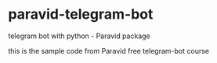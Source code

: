 # paravid-telegram-bot
telegram bot with python - Paravid package

this is the sample code from Paravid free telegram-bot course
